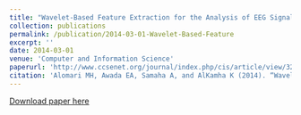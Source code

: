 ```yaml
---
title: "Wavelet-Based Feature Extraction for the Analysis of EEG Signals Associated with Imagined Fists and Feet Movements"
collection: publications
permalink: /publication/2014-03-01-Wavelet-Based-Feature
excerpt: ''
date: 2014-03-01
venue: 'Computer and Information Science'
paperurl: 'http://www.ccsenet.org/journal/index.php/cis/article/view/32925'
citation: 'Alomari MH, Awada EA, Samaha A, and AlKamha K (2014). “Wavelet-Based Feature Extraction for the Analysis of EEG Signals Associated with Imagined Fists and Feet Movements”, Computer and Information Science, 7(2), 17-27, CCSE.'
---
```


[Download paper here](http://www.ccsenet.org/journal/index.php/cis/article/download/32925/19874)
